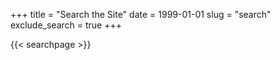 +++
title = "Search the Site"
date = 1999-01-01
slug = "search"
exclude_search = true
+++

{{< searchpage >}}